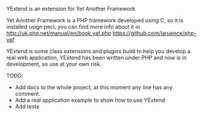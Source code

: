 YExtend is an extension for Yet Another Framework

Yet Another Framework is a PHP framework developed using C, so it is installed usign pecl, you can find more info about it in
http://uk.php.net/manual/en/book.yaf.php
https://github.com/laruence/php-yaf

YExtend is some class extensions and plugins build to help you develop a real web application, YExtend has been written under PHP and now is in development, so use at your own risk.

TODO:
* Add docs to the whole project, at this moment any line has any comment.
* Add a real application example to show how to use YExtend
* Add tests
